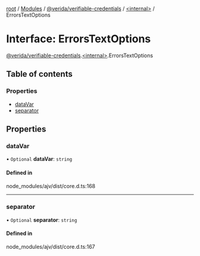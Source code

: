 [root](../README.md) / [Modules](../modules.md) / [@verida/verifiable-credentials](../modules/verida_verifiable_credentials.md) / [<internal\>](../modules/verida_verifiable_credentials._internal_.md) / ErrorsTextOptions

# Interface: ErrorsTextOptions

[@verida/verifiable-credentials](../modules/verida_verifiable_credentials.md).[<internal\>](../modules/verida_verifiable_credentials._internal_.md).ErrorsTextOptions

## Table of contents

### Properties

- [dataVar](verida_verifiable_credentials._internal_.ErrorsTextOptions.md#datavar)
- [separator](verida_verifiable_credentials._internal_.ErrorsTextOptions.md#separator)

## Properties

### dataVar

• `Optional` **dataVar**: `string`

#### Defined in

node_modules/ajv/dist/core.d.ts:168

___

### separator

• `Optional` **separator**: `string`

#### Defined in

node_modules/ajv/dist/core.d.ts:167

